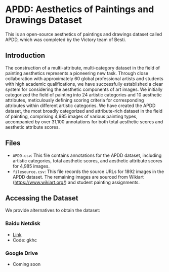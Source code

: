 # APDD: Aesthetics of Paintings and Drawings Dataset

This is an open-source aesthetics of paintings and drawings dataset called APDD, which was completed by the Victory team of Besti.

## Introduction

The construction of a multi-attribute, multi-category dataset in the field of painting aesthetics represents a pioneering new task. Through close collaboration with approximately 60 global professional artists and students with high academic qualifications, we have successfully established a clear system for considering the aesthetic components of art images. We initially categorized the field of painting into 24 artistic categories and 10 aesthetic attributes, meticulously defining scoring criteria for corresponding attributes within different artistic categories. We have created the APDD dataset, the most broadly categorized and attribute-rich dataset in the field of painting, comprising 4,985 images of various painting types, accompanied by over 31,100 annotations for both total aesthetic scores and aesthetic attribute scores.

## Files

- `APDD.csv`: This file contains annotations for the APDD dataset, including artistic categories, total aesthetic scores, and aesthetic attribute scores for 4,985 images.
- `filesource.csv`: This file records the source URLs for 1892 images in the APDD dataset. The remaining images are sourced from Wikiart (https://www.wikiart.org/) and student painting assignments.


## Accessing the Dataset

We provide alternatives to obtain the dataset:

### Baidu Netdisk
- [Link](https://pan.baidu.com/s/1WhkUeBBz92BgM9od9_XYxA?pwd=gkhc)
- Code: gkhc

### Google Drive 
- Coming soon
